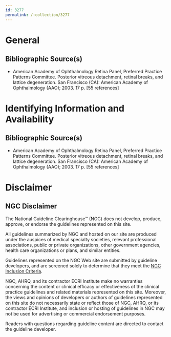 ```yaml
---
id: 3277
permalink: /:collection/3277
---
```


# General

## Bibliographic Source(s)

- American Academy of Ophthalmology Retina Panel, Preferred Practice Patterns Committee. Posterior vitreous detachment, retinal breaks, and lattice degeneration. San Francisco (CA): American Academy of Ophthalmology (AAO); 2003. 17 p. [55 references]

# Identifying Information and Availability

## Bibliographic Source(s)

- American Academy of Ophthalmology Retina Panel, Preferred Practice Patterns Committee. Posterior vitreous detachment, retinal breaks, and lattice degeneration. San Francisco (CA): American Academy of Ophthalmology (AAO); 2003. 17 p. [55 references]

# Disclaimer

## NGC Disclaimer

The National Guideline Clearinghouse™ (NGC) does not develop, produce, approve, or endorse the guidelines represented on this site.

All guidelines summarized by NGC and hosted on our site are produced under the auspices of medical specialty societies, relevant professional associations, public or private organizations, other government agencies, health care organizations or plans, and similar entities.

Guidelines represented on the NGC Web site are submitted by guideline developers, and are screened solely to determine that they meet the [NGC Inclusion Criteria](/help-and-about/summaries/inclusion-criteria).

NGC, AHRQ, and its contractor ECRI Institute make no warranties concerning the content or clinical efficacy or effectiveness of the clinical practice guidelines and related materials represented on this site. Moreover, the views and opinions of developers or authors of guidelines represented on this site do not necessarily state or reflect those of NGC, AHRQ, or its contractor ECRI Institute, and inclusion or hosting of guidelines in NGC may not be used for advertising or commercial endorsement purposes.

Readers with questions regarding guideline content are directed to contact the guideline developer.

